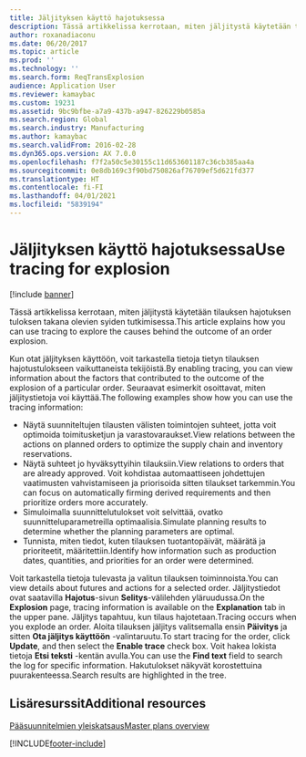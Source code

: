 ```yaml
---
title: Jäljityksen käyttö hajotuksessa
description: Tässä artikkelissa kerrotaan, miten jäljitystä käytetään tilauksen hajotuksen tuloksen takana olevien syiden tutkimisessa.
author: roxanadiaconu
ms.date: 06/20/2017
ms.topic: article
ms.prod: ''
ms.technology: ''
ms.search.form: ReqTransExplosion
audience: Application User
ms.reviewer: kamaybac
ms.custom: 19231
ms.assetid: 9bc9bfbe-a7a9-437b-a947-826229b0585a
ms.search.region: Global
ms.search.industry: Manufacturing
ms.author: kamaybac
ms.search.validFrom: 2016-02-28
ms.dyn365.ops.version: AX 7.0.0
ms.openlocfilehash: f7f2a50c5e30155c11d653601187c36cb385aa4a
ms.sourcegitcommit: 0e8db169c3f90bd750826af76709ef5d621fd377
ms.translationtype: HT
ms.contentlocale: fi-FI
ms.lasthandoff: 04/01/2021
ms.locfileid: "5839194"
---
```

# <a name="use-tracing-for-explosion"></a><span data-ttu-id="d07ca-103">Jäljityksen käyttö hajotuksessa</span><span class="sxs-lookup"><span data-stu-id="d07ca-103">Use tracing for explosion</span></span>

[!include [banner](../includes/banner.md)]

<span data-ttu-id="d07ca-104">Tässä artikkelissa kerrotaan, miten jäljitystä käytetään tilauksen hajotuksen tuloksen takana olevien syiden tutkimisessa.</span><span class="sxs-lookup"><span data-stu-id="d07ca-104">This article explains how you can use tracing to explore the causes behind the outcome of an order explosion.</span></span>

<span data-ttu-id="d07ca-105">Kun otat jäljityksen käyttöön, voit tarkastella tietoja tietyn tilauksen hajotustulokseen vaikuttaneista tekijöistä.</span><span class="sxs-lookup"><span data-stu-id="d07ca-105">By enabling tracing, you can view information about the factors that contributed to the outcome of the explosion of a particular order.</span></span> <span data-ttu-id="d07ca-106">Seuraavat esimerkit osoittavat, miten jäljitystietoja voi käyttää.</span><span class="sxs-lookup"><span data-stu-id="d07ca-106">The following examples show how you can use the tracing information:</span></span>

-   <span data-ttu-id="d07ca-107">Näytä suunniteltujen tilausten välisten toimintojen suhteet, jotta voit optimoida toimitusketjun ja varastovaraukset.</span><span class="sxs-lookup"><span data-stu-id="d07ca-107">View relations between the actions on planned orders to optimize the supply chain and inventory reservations.</span></span>
-   <span data-ttu-id="d07ca-108">Näytä suhteet jo hyväksyttyihin tilauksiin.</span><span class="sxs-lookup"><span data-stu-id="d07ca-108">View relations to orders that are already approved.</span></span> <span data-ttu-id="d07ca-109">Voit kohdistaa automaattiseen johdettujen vaatimusten vahvistamiseen ja priorisoida sitten tilaukset tarkemmin.</span><span class="sxs-lookup"><span data-stu-id="d07ca-109">You can focus on automatically firming derived requirements and then prioritize orders more accurately.</span></span>
-   <span data-ttu-id="d07ca-110">Simuloimalla suunnittelutulokset voit selvittää, ovatko suunnitteluparametreilla optimaalisia.</span><span class="sxs-lookup"><span data-stu-id="d07ca-110">Simulate planning results to determine whether the planning parameters are optimal.</span></span>
-   <span data-ttu-id="d07ca-111">Tunnista, miten tiedot, kuten tilauksen tuotantopäivät, määrätä ja prioriteetit, määritettiin.</span><span class="sxs-lookup"><span data-stu-id="d07ca-111">Identify how information such as production dates, quantities, and priorities for an order were determined.</span></span>

<span data-ttu-id="d07ca-112">Voit tarkastella tietoja tulevasta ja valitun tilauksen toiminnoista.</span><span class="sxs-lookup"><span data-stu-id="d07ca-112">You can view details about futures and actions for a selected order.</span></span> <span data-ttu-id="d07ca-113">Jäljitystiedot ovat saatavilla **Hajotus**-sivun **Selitys**-välilehden yläruudussa.</span><span class="sxs-lookup"><span data-stu-id="d07ca-113">On the **Explosion** page, tracing information is available on the **Explanation** tab in the upper pane.</span></span> <span data-ttu-id="d07ca-114">Jäljitys tapahtuu, kun tilaus hajotetaan.</span><span class="sxs-lookup"><span data-stu-id="d07ca-114">Tracing occurs when you explode an order.</span></span> <span data-ttu-id="d07ca-115">Aloita tilauksen jäljitys valitsemalla ensin **Päivitys** ja sitten **Ota jäljitys käyttöön** -valintaruutu.</span><span class="sxs-lookup"><span data-stu-id="d07ca-115">To start tracing for the order, click **Update**, and then select the **Enable trace** check box.</span></span> <span data-ttu-id="d07ca-116">Voit hakea lokista tietoja **Etsi teksti** -kentän avulla.</span><span class="sxs-lookup"><span data-stu-id="d07ca-116">You can use the **Find text** field to search the log for specific information.</span></span> <span data-ttu-id="d07ca-117">Hakutulokset näkyvät korostettuina puurakenteessa.</span><span class="sxs-lookup"><span data-stu-id="d07ca-117">Search results are highlighted in the tree.</span></span>

<a name="additional-resources"></a><span data-ttu-id="d07ca-118">Lisäresurssit</span><span class="sxs-lookup"><span data-stu-id="d07ca-118">Additional resources</span></span>
--------

[<span data-ttu-id="d07ca-119">Pääsuunnitelmien yleiskatsaus</span><span class="sxs-lookup"><span data-stu-id="d07ca-119">Master plans overview</span></span>](master-plans.md)





[!INCLUDE[footer-include](../../includes/footer-banner.md)]